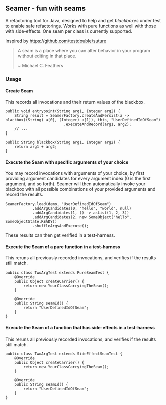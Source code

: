 Seamer - fun with seams
-----------------------

A refactoring tool for Java, designed to help and get _blackboxes_ under test to enable safe refactorings.
Works with pure functions as well with those with side-effects. One seam per class is currently supported. 

Inspired by https://github.com/testdouble/suture

>A seam is a place where you can alter behavior in your program without editing in that place.
> 
>~ Michael C. Feathers

### Usage

#### Create Seam
This records all invocations and their return values of the blackbox.

```
public void entrypoint(String arg1, Integer arg2) {
    String result = SeamerFactory.createAndPersist(a -> blackbox((String) a[0], (Integer) a[1]), this, "UserDefinedIdOfSeam")
                          .executeAndRecord(arg1, arg2);
    // ...
}

public String blackbox(String arg1, Integer arg2) {
    return arg1 + arg2;
}
```

#### Execute the Seam with specific arguments of your choice
You may record invocations with arguments of your choice, by first providing argument 
candidates for every argument index (0 is the first argument, and so forth).
Seamer will then automatically invoke your blackbox with all possible combinations
of your provided arguments and record the results.
 
```
SeamerFactory.load(demo, "UserDefinedIdOfSeam")
            .addArgCandidates(0, "hello", "world", null)
            .addArgCandidates(1, () -> asList(1, 2, 3))
            .addArgCandidates(2, new SomeObject("hello", SomeObjectState.READY))
            .shuffleArgsAndExecute();
```

These results can then get verified in a test-harness.

#### Execute the Seam of a pure function in a test-harness
This reruns all previously recorded invocations, and verifies if the results still match.
```
public class TwoArgTest extends PureSeamTest {
    @Override
    public Object createCarrier() {
        return new YourClassCarryingTheSeam();
    }

    @Override
    public String seamId() {
        return "UserDefinedIdOfSeam";
    }
}
```

#### Execute the Seam of a function that has side-effects in a test-harness
This reruns all previously recorded invocations, and verifies if the results still match.
```
public class TwoArgTest extends SideEffectSeamTest {
    @Override
    public Object createCarrier() {
        return new YourClassCarryingTheSeam();
    }

    @Override
    public String seamId() {
        return "UserDefinedIdOfSeam";
    }
}
```

